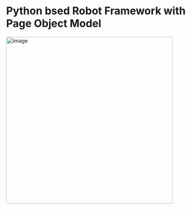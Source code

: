 # Python bsed Robot Framework with Page Object Model

<img width="450" alt="image" src="https://github.com/user-attachments/assets/7195cfc4-9583-4b06-aa1c-6dc49358239c">
